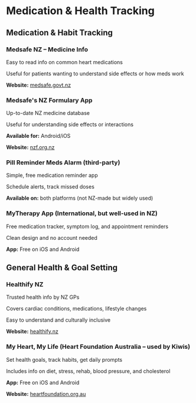 # Medication & Health Tracking

## Medication & Habit Tracking

### Medsafe NZ – Medicine Info
Easy to read info on common heart medications

Useful for patients wanting to understand side effects or how meds work

**Website:** [medsafe.govt.nz](https://medsafe.govt.nz)

### Medsafe's NZ Formulary App
Up-to-date NZ medicine database

Useful for understanding side effects or interactions

**Available for:** Android/iOS

**Website:** [nzf.org.nz](https://nzf.org.nz)

### Pill Reminder Meds Alarm (third-party)
Simple, free medication reminder app

Schedule alerts, track missed doses

**Available on:** both platforms (not NZ-made but widely used)

### MyTherapy App (International, but well-used in NZ)
Free medication tracker, symptom log, and appointment reminders

Clean design and no account needed

**App:** Free on iOS and Android

## General Health & Goal Setting

### Healthify NZ
Trusted health info by NZ GPs

Covers cardiac conditions, medications, lifestyle changes

Easy to understand and culturally inclusive

**Website:** [healthify.nz](https://healthify.nz)

### My Heart, My Life (Heart Foundation Australia – used by Kiwis)
Set health goals, track habits, get daily prompts

Includes info on diet, stress, rehab, blood pressure, and cholesterol

**App:** Free on iOS and Android

**Website:** [heartfoundation.org.au](https://heartfoundation.org.au)